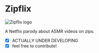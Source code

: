 # Zipflix

![Zipflix logo](https://fontmeme.com/permalink/210120/5f32568c06a03993d3404c0e7e997892.png)

A Netflix parody about ASMR videos on zips.

- [x] ACTUALLY UNDER DEVELOPING
- [x] feel free to contribute!
